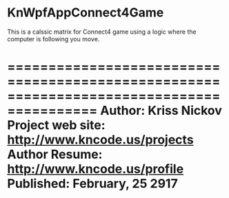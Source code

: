 # KnWpfAppConnect4Game
This is a calssic matrix for Connect4 game using a logic where the computer is following you move.

=========================================================================================
Author: Kriss Nickov
Project web site: 	http://www.kncode.us/projects
Author Resume: 		http://www.kncode.us/profile
Published:		February, 25 2917
=========================================================================================
